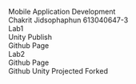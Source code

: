 Mobile Application Development  
Chakrit Jidsophaphun 613040647-3  
Lab1  
Unity Publish  
Github Page  
Lab2  
Github Page  
Github Unity Projected Forked  
